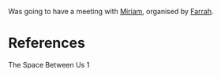 Was going to have a meeting with [Miriam](Miriam.md), organised by [Farrah](Farrah).

# References
The Space Between Us 1